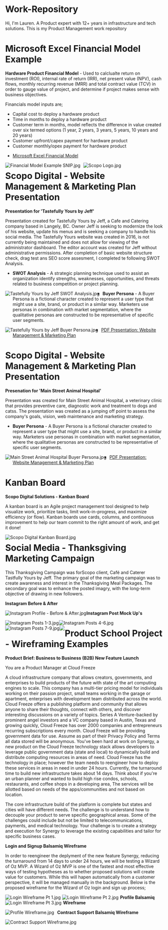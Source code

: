 # Work-Repository
Hi, I'm Lauren. A Product expert with 12+ years in infrastructure and tech solutions. This is my Product Management work repository

# Microsoft Excel Financial Model Example

<b>Hardware Product Financial Model</b> - Used to calclualte return on investment (ROI), internal rate of return (IRR), net present value (NPV), cash flows, monthly recurring revenue (MRR) and total contract value (TCV) in order to gauge value of project, and determine if project makes sense with business objectives.

  Financials model inputs are;
- Capital cost to deploy a hardware product
- Time in months to deploy a hardware product
- Customer term in months, model reflects the difference in value created over six termed options (1 year, 2 years, 3 years, 5 years, 10 years and 20 years)
- Customer upfront/capex payment for hardware product
- Customer monthly/opex payment for hardware product

<UL><LI><a href="https://www.dropbox.com/s/0slmui1onjrkcrz/Financial%20Model%20Example.xlsx?dl=0">Microsoft Excel Financial Model</a>
</UL>
  
<img src="Financial Model Example SNIP.jpg"
     alt="Financial Model Example SNIP.jpg"
     style="float: left; margin-right: 10px;" />

<img src="Scopo Logo.jpg" 
     alt="Scopo Logo.jpg" 
     style="float: left; margin-right: 0.5px;" /> 

# Scopo Digital - Website Management & Marketing Plan Presentation

<b>Presentation for 'Tastefully Yours by Jeff'</b>

Presentation created for Tastefully Yours by Jeff, a Cafe and Catering company based in Langely, BC. Owner Jeff is seeking to modernize the look of his website, update his menus and is seeking a company to handle his social media. The Tastefully Yours website was created in 2016, is not currently being maintained and does not allow for viewing of the administrator dashboard. The editor account was created for Jeff without administrative permissions. After completion of basic website structure check, drag test ans SEO score assesment, I completed te following SWOT Analysis.

* <b>SWOT Analysis</b> - A strategic planning technique used to assist an organization identify strengths, weaknesses, opportunities, and threats related to business competition or project planning.

<img src="Tastefully Yours by Jeff SWOT Analysis.jpg"
     alt="Tastefully Yours by Jeff SWOT Analysis.jpg"
     style="float: left; margin-right: 10px;" />

* <b>Buyer Persona</b> - A Buyer Persona is a fictional character created to represent a user type that might use a site, brand, or product in a similar way. Marketers use personas in combination with  market segmentation, where the qualitative personas are constructed to be representative of specific user segments.
 
<img src="Tastefully Yours by Jeff Buyer Persona.jpg"
     alt="Tastefully Yours by Jeff Buyer Persona.jpg"
     style="float: left; margin-right: 10px;" />
     
<UL><LI><a href="Tastefully Yours by Jeff - Web Management & Marketing Plan Presentation.pdf">PDF Presentation: Website Management & Marketing Plan</a>
</UL>
    
# Scopo Digital - Website Management & Marketing Plan Presentation
<b>Presenation for 'Main Street Animal Hospital'</b>

Presentation was created for Main Street Animal Hospital, a veterinary clinic that provides preventive care, diagnostic work and treatment to dogs and catss. The presentation was created as a jumping off point to assess the company's goals, vision, web maintenance and marketing strategy.

* <b>Buyer Persona</b> - A Buyer Persona is a fictional character created to represent a user type that might use a site, brand, or product in a similar way. Marketers use personas in combination with  market segmentation, where the qualitative personas are constructed to be representative of specific user segments.
 
<img src="Main Street Animal Hospital Buyer Persona.jpg"
     alt="Main Street Animal Hospital Buyer Persona.jpg"
     style="float: left; margin-right: 10px;" />
     
<UL><LI><a href="https://drive.google.com/file/d/15-2ybyYivAPlfje1mvg5q-VE1Ywx7z2h/view?usp=sharing">PDF Presentation: Website Management & Marketing Plan</a>
</UL>


# Kanban Board     
<b>Scopo Digital Solutions - Kanban Board</b>
  
A kanban board is an Agile project management tool designed to help visualize work, prioritize tasks, limit work-in-progress, and maximize efficiency (or flow). Kanban boards use cards, columns, and continuous improvement to help our team commit to the right amount of work, and get it done!
  
<img src="Scopo Trello SNIP.jpg"
     alt="Scopo Digital Kanban Board.jpg"
     style="float: left; margin-right: 10px;" />
     
# Social Media - Thanksgiving Marketing Campaign

This Thanksgiving Campaign was forScopo client, Café and Caterer Tastfully Yours by Jeff. The primary goal of the marketing campaign was to create awareness and interest in the Thanksgiving Meal Packages. The secondary goal was to enhance the posted imagry, with the long-term objective of drawing in new followers. 

<b>Instagram Before & After</b>

<img src="Tastefully Yours by Jeff - Instagram Before & After.jpg" 
     alt="Instagram Profile - Before & After.jpg" 
     style="float: left; margin-right: 0.5px;" /> 
     
<b>Instagram Post Mock Up's</b> 

<img src="Tastefully Yours by Jeff - Posts 1-3.jpg" 
     alt="Instagram Posts 1-3.jpg" 
     style="float: left; margin-right: 0.5px;" /> 
     
<img src="Tastefully Yours by Jeff - Posts 4-6.jpg" 
     alt="Instagram Posts 4-6.jpg" 
     style="float: left; margin-right: 0.5px;" /> 
     
<img src="Tastefully Yours by Jeff - Posts 7-9.jpg" 
     alt="Instagram Posts 7-9.jpg" 
     style="float: left; margin-right: 0.5px;" /> 
     
<img src="Product School Logo.jpg" 
      style="float: left; margin-right: 0.5px;" />      
     
# Product School Project - Wireframing Examples

<b>Product Brief: Business to Business (B2B) New Feature Launch</b>
  
You are a Product Manager at Cloud Freeze

A cloud infrastructure company that allows creators, governments, and enterprises to build products of the future with state of the art computing engines to scale. This company has a multi-tier pricing model for individuals working on their passion project, small teams working in the garage or apartment, enterprises with development team distributed across the world. Cloud Freeze offers a publishing platform and community that allows anyone to share their thoughts, connect with others, and discover interesting discussions on a variety of topics. Series A Venture-backed by prominent angel investors and a VC company based in Austin, Texas and growing quickly, Cloud Freeze has over 2000 companies and entrepreneurs recurring subscriptions every month. Cloud Freeze will be providing government data for use. Assume as part of their Privacy Policy and Terms all data stored will be anonymous. You've been hard at work on Synergy, a new product on the Cloud Freeze technology stack allows developers to leverage public government data (state and local) to dynamically build and distribute computing resources in areas of need. Cloud Freeze has the technology in place; however the team needs to reengineer how to deploy these services in areas in need in under 24 hours. Currently, the turnaround time to build new infrastructure takes about 14 days. Think about if you're an urban planner and wanted to build high rise condos, schools, restaurants, and coffee shops in a developing area, The services will be allotted based on needs of the apps/communities and not based on location.

The core infrastructure build of the platform is complete but states and cities will have different needs. The challenge is to understand how to decouple your product to serve specific geographical areas. Some of the challenges could include but not be limited to telecommunications, payments, and medical technology. Your challenge is to create a strategy and execution for Synergy to leverage the existing capabilities and tailor for specific business cases.

<b>Login and Signup Balsamiq Wireframe</b>

In order to reengineer the deplyment of the new feature Synergy, reducing the turnaround from 14 days to under 24 hours, we will be testing a Wizard of Oz MVP. A Wizard of Oz MVP is one of the fastest and most effective ways of testing hypotheses as to whether proposed solutions will create value for customers. While this will hapen automatically from a customer perspective, it will be managed manually in the background. Below is the proposed wireframe for the Wizard of Oz login and sign up process;

<img src="Login Wireframe Pt 1.jpg"
     alt="Login Wireframe Pt 1.jpg"
     style="float: left; margin-right: 5px;" />
<img src="Login Wireframe Pt 2.jpg"
     alt="Login Wireframe Pt 2.jpg"
     style="float: left; margin-right: 5px;" />
<img src="Login Wireframe Pt 3.jpg"
     alt="Login Wireframe Pt 3.jpg"
     style="float: left; margin-right: 5px;" />
     
<b>Profile Balsamiq Wireframe</b>

<img src="Profile Wireframe.jpg"
     alt="Profile Wireframe.jpg"
     style="float: left; margin-right: 10px;" />
     
<b>Contract Support Balsamiq Wireframe</b>

<img src="Contract Support Wireframe.jpg"
     alt="Contract Support Wireframe.jpg"
     style="float: left; margin-right: 10px;" />   
